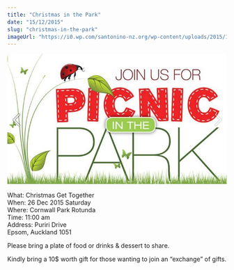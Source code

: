 ```yaml
---
title: "Christmas in the Park"
date: "15/12/2015"
slug: "christmas-in-the-park"
imageUrl: "https://i0.wp.com/santonino-nz.org/wp-content/uploads/2015/12/picnic-in-the-park-1.jpg?resize=749%2C445"
---
```


![picnic-in-the-park (1)](assets\images\picnic-in-the-park-1.jpg)

What: Christmas Get Together  
When: 26 Dec 2015 Saturday  
Where: Cornwall Park Rotunda  
Time: 11:00 am  
Address: Puriri Drive  
Epsom, Auckland 1051

Please bring a plate of food or drinks & dessert to share.

Kindly bring a 10$ worth gift for those wanting to join an “exchange” of gifts.